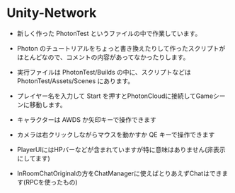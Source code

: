 # Unity-Network

- 新しく作った PhotonTest というファイルの中で作業しています。
- Photon のチュートリアルをちょっと書き換えたりして作ったスクリプトがほとんどなので、コメントの内容があってなかったりします。

- 実行ファイルは PhotonTest/Builds の中に、スクリプトなどはPhotonTest/Assets/Scenes にあります。
- プレイヤー名を入力して Start を押すとPhotonCloudに接続してGameシーンに移動します。
- キャラクターは AWDS か矢印キーで操作できます
- カメラは右クリックしながらマウスを動かすか QE キーで操作できます
- PlayerUIにはHPバーなどが含まれていますが特に意味はありません(非表示にしてます)
- InRoomChatOriginalの方をChatManagerに使えばとりあえずChatはできます(RPCを使ったもの)
